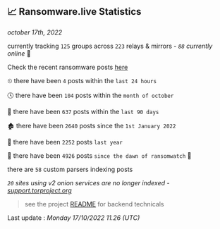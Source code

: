 
## 📈 Ransomware.live Statistics
_october 17th, 2022_

currently tracking `125` groups across `223` relays & mirrors - _`88` currently online_ 📡

Check the recent ransomware posts [here](https://www.ransomware.live/#/recentposts)


⏲ there have been `4` posts within the `last 24 hours`

🕓 there have been `104` posts within the `month of october`

📅 there have been `637` posts within the `last 90 days`

🏚 there have been `2640` posts since the `1st January 2022`

🚀 there have been `2252` posts `last year`

🦕 there have been `4926` posts `since the dawn of ransomwatch` 🐣

there are `58` custom parsers indexing posts

_`20` sites using v2 onion services are no longer indexed - [support.torproject.org](https://support.torproject.org/onionservices/v2-deprecation/)_

> see the project [README](https://github.com/jmousqueton/ransomwatch#readme) for backend technicals



Last update : _Monday 17/10/2022 11.26 (UTC)_

